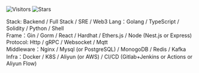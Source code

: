 <!-- Badge -->
![Visitors](https://visitor-badge.laobi.icu/badge?page_id=CcccFz.spiders&left_text=Visitors)
![Stars](https://img.shields.io/github/stars/CcccFz?label=Stars)

<!-- Stats -->


Stack: Backend / Full Stack / SRE / Web3
Lang：Golang / TypeScript / Solidity / Python / Shell   
Frame：Gin / Gorm / React / Hardhat / Ethers.js / Node (Nest.js or Express)   
Protocol: Http / gRPC / Websocket / Mqtt  
Middleware：Nginx / Mysql (or PostgreSQL) / MonogoDB / Redis / Kafka   
Infra：Docker / K8S / Aliyun (or AWS) / CI/CD (Gitlab+Jenkins or Actions or Aliyun Flow)   
